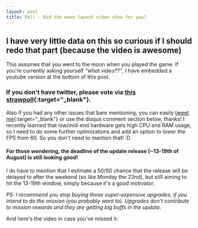 ```yaml
---
layout: post
title: Poll - Did the moon launch video show for you?
---
```

## I have very little data on this so curious if I should redo that part (because the video is awesome) 

This assumes that you went to the moon when you played the game. If you're currently asking yourself _"what video??"_, I have embedded a youtube version at the bottom of this post.

<amp-twitter width="375"
  height="472"
  layout="responsive"
  data-tweetid="1026430872139059201">
</amp-twitter>

### If you don't have twitter, please vote via [this strawpoll](http://www.strawpoll.me/16219395){:target="_blank"}.

Also if you had any other issues that bare mentioning, you can easily [tweet me](https://twitter.com/rkn_dev){:target="_blank"} or use the disqus comment section below, thanks! I recently learned that low/mid-end hardware gets high CPU and RAM usage, so I need to do some further optimizations and add an option to lower the FPS from 60. So you don't need to mention that! :D

#### For those wondering, the deadline of the update release (~13-19th of August) is still looking good!

I do have to mention that I estimate a 50/50 chance that the release will be delayed to after the weekend (so like Monday the 22nd), but still aiming to hit the 13-19th window, simply because it's a good motivator.

_PS: I  recommend you stop buying those super-expensive upgrades, if you intend to do the mission (you probably want to). Upgrades don't contribute to mission rewards and they are getting big buffs in the update._

And here's the video in case you've missed it:

<amp-youtube
data-param-rel="0"
    data-videoid="tUFnqPPVavE"
    layout="responsive"
    width="480" height="270"></amp-youtube>